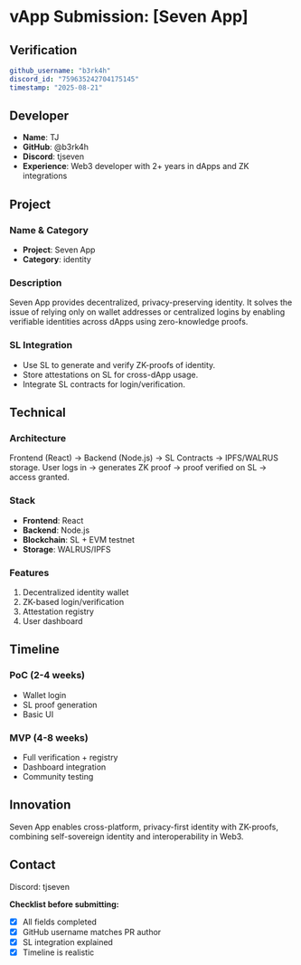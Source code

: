 # vApp Submission: [Seven App]

## Verification
```yaml
github_username: "b3rk4h"
discord_id: "759635242704175145"
timestamp: "2025-08-21"
```

## Developer
- **Name**: TJ
- **GitHub**: @b3rk4h
- **Discord**: tjseven
- **Experience**: Web3 developer with 2+ years in dApps and ZK integrations

## Project

### Name & Category
- **Project**: Seven App
- **Category**: identity

### Description
Seven App provides decentralized, privacy-preserving identity.
It solves the issue of relying only on wallet addresses or centralized logins by enabling verifiable identities across dApps using zero-knowledge proofs.

### SL Integration  
- Use SL to generate and verify ZK-proofs of identity.
- Store attestations on SL for cross-dApp usage.
- Integrate SL contracts for login/verification.

## Technical

### Architecture
Frontend (React) → Backend (Node.js) → SL Contracts → IPFS/WALRUS storage.
User logs in → generates ZK proof → proof verified on SL → access granted.

### Stack
- **Frontend**: React
- **Backend**: Node.js  
- **Blockchain**: SL + EVM testnet
- **Storage**: WALRUS/IPFS

### Features
1. Decentralized identity wallet
2. ZK-based login/verification  
3. Attestation registry
4. User dashboard

## Timeline

### PoC (2-4 weeks)
- Wallet login
- SL proof generation
- Basic UI

### MVP (4-8 weeks)  
- Full verification + registry
- Dashboard integration
- Community testing

## Innovation
Seven App enables cross-platform, privacy-first identity with ZK-proofs, combining self-sovereign identity and interoperability in Web3.

## Contact
Discord: tjseven

**Checklist before submitting:**
- [x] All fields completed
- [x] GitHub username matches PR author  
- [x] SL integration explained
- [x] Timeline is realistic
